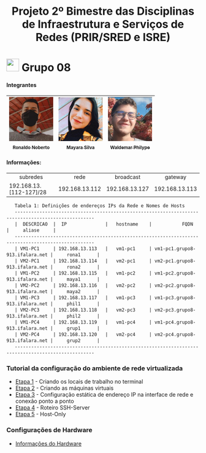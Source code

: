 <h1 align="center"> Projeto 2º Bimestre das Disciplinas de Infraestrutura e Serviços de Redes (PRIR/SRED e ISRE) <h1>
<img src = "https://user-images.githubusercontent.com/63050133/156777293-72a6e681-2582-4a9d-ad92-09d1181d47c7.gif" width = 33px height = 33px> Grupo 08
 
#### Integrantes
 
| [<img src="./Integrantes/ronaldo.jpeg" width=115><br><sub>Ronaldo Noberto</sub>](https://github.com/Ronaldo913) |  [<img src="./Integrantes/mayara.jpeg" width=115><br><sub>Mayara Silva</sub>](https://github.com/mayarinhan) |  [<img src="./Integrantes/waldemar.jpeg" width=115><br><sub>Waldemar Philype</sub>](https://github.com/WPLiraa) |
| :---: | :---: | :---: |

#### Informações:

<table align="center">
    <tr>
        <td align="center">subredes</td>
        <td align="center">rede</td>
        <td align="center">broadcast</td>
        <td align="center">gateway</td>
    </tr>
    <tr>
        <td>192.168.13.[112-127]/28</td>
        <td>192.168.13.112</td>
        <td>192.168.13.127</td>
        <td>192.168.13.113</td>
    </tr>
</table>

```
   Tabela 1: Definições de endereços IPs da Rede e Nomes de Hosts
   ---------------------------------------------------------------------------------------------------
   |  DESCRICAO  |  IP              |   hostname    |           FQDN                 |     aliase     |
   ---------------------------------------------------------------------------------------------------
   | VM1-PC1     | 192.168.13.113   |   vm1-pc1     | vm1-pc1.grupo8-913.ifalara.net |     rona1      |
   | VM2-PC1     | 192.168.13.114   |   vm2-pc1     | vm2-pc1.grupo8-913.ifalara.net |     rona2      |
   | VM1-PC2     | 192.168.13.115   |   vm1-pc2     | vm1-pc2.grupo8-913.ifalara.net |     maya1      |
   | VM2-PC2     | 192.168.13.116   |   vm2-pc2     | vm2-pc2.grupo8-913.ifalara.net |     maya2      |
   | VM1-PC3     | 192.168.13.117   |   vm1-pc3     | vm1-pc3.grupo8-913.ifalara.net |     phil1      |
   | VM2-PC3     | 192.168.13.118   |   vm2-pc3     | vm2-pc3.grupo8-913.ifalara.net |     phil2      |
   | VM1-PC4     | 192.168.13.119   |   vm1-pc4     | vm1-pc4.grupo8-913.ifalara.net |     grup1      |
   | VM2-PC4     | 192.168.13.120   |   vm2-pc4     | vm2-pc4.grupo8-913.ifalara.net |     grup2      |
   ---------------------------------------------------------------------------------------------------
```
### Tutorial da configuração do ambiente de rede virtualizada

* [Etapa 1](https://github.com/Ronaldo913/Projeto-de-ISRE---Ambiente-de-rede/blob/main/Etapa01.md) - Criando os locais de trabalho no terminal
* [Etapa 2](https://github.com/Ronaldo913/Projeto-de-ISRE---Ambiente-de-rede/blob/main/Etapa02.md) - Criando as máquinas virtuais
* [Etapa 3](https://github.com/Ronaldo913/Projeto-de-ISRE---Ambiente-de-rede/blob/main/Etapa03.md) - Configuração estática de endereço IP na interface de rede e conexão ponto a ponto
* [Etapa 4](https://github.com/Ronaldo913/Projeto-de-ISRE---Ambiente-de-rede/blob/main/Etapa04.md) - Roteiro SSH-Server
* [Etapa 5](https://github.com/Ronaldo913/Projeto-de-ISRE---Ambiente-de-rede/blob/main/Etapa05.md) - Host-Only

### Configurações de Hardware 
 
* [Informações do Hardware](https://github.com/Ronaldo913/Projeto-de-ISRE---Ambiente-de-rede/blob/main/Etapa06.md) 
